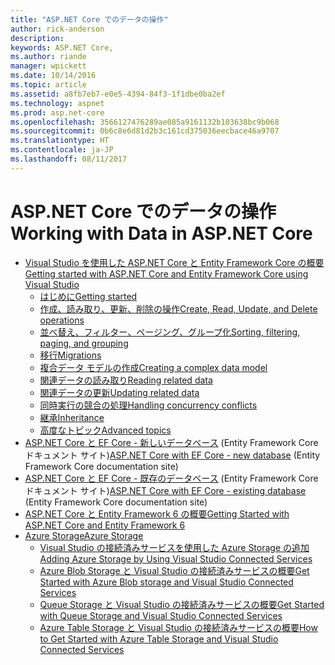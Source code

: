 ```yaml
---
title: "ASP.NET Core でのデータの操作"
author: rick-anderson
description: 
keywords: ASP.NET Core,
ms.author: riande
manager: wpickett
ms.date: 10/14/2016
ms.topic: article
ms.assetid: a8fb7eb7-e0e5-4394-84f3-1f1dbe0ba2ef
ms.technology: aspnet
ms.prod: asp.net-core
ms.openlocfilehash: 3566127476289ae085a9161132b103638bc9b068
ms.sourcegitcommit: 0b6c8e6d81d2b3c161cd375036eecbace46a9707
ms.translationtype: HT
ms.contentlocale: ja-JP
ms.lasthandoff: 08/11/2017
---
```

# <a name="working-with-data-in-aspnet-core"></a><span data-ttu-id="62fd3-103">ASP.NET Core でのデータの操作</span><span class="sxs-lookup"><span data-stu-id="62fd3-103">Working with Data in ASP.NET Core</span></span> 

*   [<span data-ttu-id="62fd3-104">Visual Studio を使用した ASP.NET Core と Entity Framework Core の概要</span><span class="sxs-lookup"><span data-stu-id="62fd3-104">Getting started with ASP.NET Core and Entity Framework Core using Visual Studio</span></span>](ef-mvc/index.md)
    *   [<span data-ttu-id="62fd3-105">はじめに</span><span class="sxs-lookup"><span data-stu-id="62fd3-105">Getting started</span></span>](ef-mvc/intro.md)
    *   [<span data-ttu-id="62fd3-106">作成、読み取り、更新、削除の操作</span><span class="sxs-lookup"><span data-stu-id="62fd3-106">Create, Read, Update, and Delete operations</span></span>](ef-mvc/crud.md)
    *   [<span data-ttu-id="62fd3-107">並べ替え、フィルター、ページング、グループ化</span><span class="sxs-lookup"><span data-stu-id="62fd3-107">Sorting, filtering, paging, and grouping</span></span>](ef-mvc/sort-filter-page.md)
    *   [<span data-ttu-id="62fd3-108">移行</span><span class="sxs-lookup"><span data-stu-id="62fd3-108">Migrations</span></span>](ef-mvc/migrations.md)
    *   [<span data-ttu-id="62fd3-109">複合データ モデルの作成</span><span class="sxs-lookup"><span data-stu-id="62fd3-109">Creating a complex data model</span></span>](ef-mvc/complex-data-model.md)
    *   [<span data-ttu-id="62fd3-110">関連データの読み取り</span><span class="sxs-lookup"><span data-stu-id="62fd3-110">Reading related data</span></span>](ef-mvc/read-related-data.md)
    *   [<span data-ttu-id="62fd3-111">関連データの更新</span><span class="sxs-lookup"><span data-stu-id="62fd3-111">Updating related data</span></span>](ef-mvc/update-related-data.md)
    *   [<span data-ttu-id="62fd3-112">同時実行の競合の処理</span><span class="sxs-lookup"><span data-stu-id="62fd3-112">Handling concurrency conflicts</span></span>](ef-mvc/concurrency.md)
    *   [<span data-ttu-id="62fd3-113">継承</span><span class="sxs-lookup"><span data-stu-id="62fd3-113">Inheritance</span></span>](ef-mvc/inheritance.md)
    *   [<span data-ttu-id="62fd3-114">高度なトピック</span><span class="sxs-lookup"><span data-stu-id="62fd3-114">Advanced topics</span></span>](ef-mvc/advanced.md)
* <span data-ttu-id="62fd3-115">[ASP.NET Core と EF Core - 新しいデータベース](https://docs.microsoft.com/ef/core/get-started/aspnetcore/new-db) (Entity Framework Core ドキュメント サイト)</span><span class="sxs-lookup"><span data-stu-id="62fd3-115">[ASP.NET Core with EF Core - new database](https://docs.microsoft.com/ef/core/get-started/aspnetcore/new-db) (Entity Framework Core documentation site)</span></span>
* <span data-ttu-id="62fd3-116">[ASP.NET Core と EF Core - 既存のデータベース](https://docs.microsoft.com/ef/core/get-started/aspnetcore/existing-db) (Entity Framework Core ドキュメント サイト)</span><span class="sxs-lookup"><span data-stu-id="62fd3-116">[ASP.NET Core with EF Core - existing database](https://docs.microsoft.com/ef/core/get-started/aspnetcore/existing-db) (Entity Framework Core documentation site)</span></span>
*   [<span data-ttu-id="62fd3-117">ASP.NET Core と Entity Framework 6 の概要</span><span class="sxs-lookup"><span data-stu-id="62fd3-117">Getting Started with ASP.NET Core and Entity Framework 6</span></span>](entity-framework-6.md)
*   [<span data-ttu-id="62fd3-118">Azure Storage</span><span class="sxs-lookup"><span data-stu-id="62fd3-118">Azure Storage</span></span>](azure-storage/index.md)
    *   [<span data-ttu-id="62fd3-119">Visual Studio の接続済みサービスを使用した Azure Storage の追加</span><span class="sxs-lookup"><span data-stu-id="62fd3-119">Adding Azure Storage by Using Visual Studio Connected Services</span></span>](https://azure.microsoft.com/documentation/articles/vs-azure-tools-connected-services-storage/)
    *   [<span data-ttu-id="62fd3-120">Azure Blob Storage と Visual Studio の接続済みサービスの概要</span><span class="sxs-lookup"><span data-stu-id="62fd3-120">Get Started with Azure Blob storage and Visual Studio Connected Services</span></span>](https://azure.microsoft.com/documentation/articles/vs-storage-aspnet5-getting-started-blobs/)
    *   [<span data-ttu-id="62fd3-121">Queue Storage と Visual Studio の接続済みサービスの概要</span><span class="sxs-lookup"><span data-stu-id="62fd3-121">Get Started with Queue Storage and Visual Studio Connected Services</span></span>](https://azure.microsoft.com/documentation/articles/vs-storage-aspnet5-getting-started-queues/)
    *   [<span data-ttu-id="62fd3-122">Azure Table Storage と Visual Studio の接続済みサービスの概要</span><span class="sxs-lookup"><span data-stu-id="62fd3-122">How to Get Started with Azure Table Storage and Visual Studio Connected Services</span></span>](https://azure.microsoft.com/documentation/articles/vs-storage-aspnet5-getting-started-tables/)
